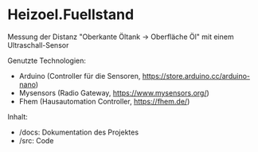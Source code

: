 # Heizoel.Fuellstand

Messung der Distanz "Oberkante Öltank -> Oberfläche Öl" mit einem Ultraschall-Sensor

Genutzte Technologien:

- Arduino (Controller für die Sensoren, https://store.arduino.cc/arduino-nano)
- Mysensors (Radio Gateway, https://www.mysensors.org/)
- Fhem (Hausautomation Controller, https://fhem.de/)

Inhalt:

- /docs: Dokumentation des Projektes
- /src: Code
